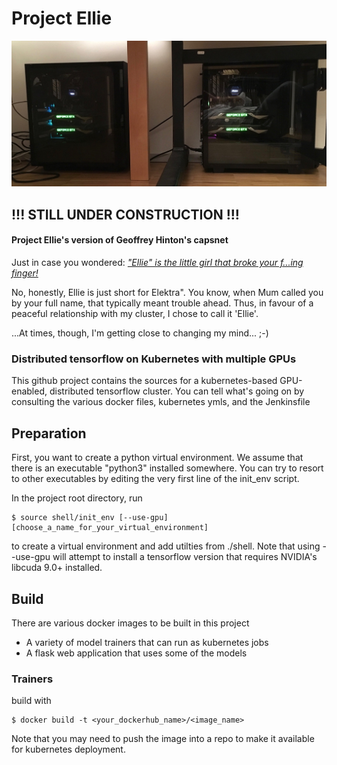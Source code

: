 # Project Ellie

![the metal](./docs/IMG_0075.jpg)

## !!! STILL UNDER CONSTRUCTION !!!

#### Project Ellie's version of Geoffrey Hinton's capsnet
Just in case you wondered: [*"Ellie" is the little girl that broke your f...ing finger!*](https://www.youtube.com/watch?v=nP6k_PaUW84&t=570)

No, honestly, Ellie is just short for Elektra". You know, when Mum called you by your full name,
that typically meant trouble ahead. Thus, in favour of a peaceful relationship with my cluster, 
I chose to call it 'Ellie'. 

...At times, though, I'm getting close to changing my mind... ;-)

### Distributed tensorflow on Kubernetes with multiple GPUs
 
This github project contains the sources for a kubernetes-based GPU-enabled, distributed tensorflow cluster. You can tell
what's going on by consulting the various docker files, kubernetes ymls, and the Jenkinsfile



## Preparation
First, you want to create a python virtual environment. We assume that there is an executable "python3" 
installed somewhere. You can try to resort to other executables by editing the very first line
of the init_env script.

In the project root directory, run 
```
$ source shell/init_env [--use-gpu] [choose_a_name_for_your_virtual_environment]
``` 
to create a virtual environment and add utilties from ./shell. Note that using --use-gpu 
will attempt to install a tensorflow version that requires NVIDIA's libcuda 9.0+ installed.

## Build

There are various docker images to be built in this project
 - A variety of model trainers that can run as kubernetes jobs
 - A flask web application that uses some of the models

### Trainers
build with
```
$ docker build -t <your_dockerhub_name>/<image_name>
```

Note that you may need to push the image into a repo to make it available for kubernetes deployment.
